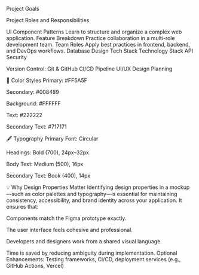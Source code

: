 Project Goals

Project Roles and Responsibilities

UI Component Patterns
Learn to structure and organize a complex web application.
Feature Breakdown
Practice collaboration in a multi-role development team.
Team Roles
Apply best practices in frontend, backend, and DevOps workflows.
Database Design
Tech Stack
Technology Stack
API Security

Version Control: Git & GitHub
CI/CD Pipeline
UI/UX Design Planning

🎨 Color Styles
Primary: #FF5A5F

Secondary: #008489

Background: #FFFFFF

Text: #222222

Secondary Text: #717171

🖋 Typography
Primary Font: Circular

Headings: Bold (700), 24px–32px

Body Text: Medium (500), 16px

Secondary Text: Book (400), 14px

💡 Why Design Properties Matter
Identifying design properties in a mockup—such as color palettes and typography—is essential for maintaining consistency, accessibility, and brand identity across your application. It ensures that:

Components match the Figma prototype exactly.

The user interface feels cohesive and professional.

Developers and designers work from a shared visual language.

Time is saved by reducing ambiguity during implementation.
Optional Enhancements: Testing frameworks, CI/CD, deployment services (e.g., GitHub Actions, Vercel)
